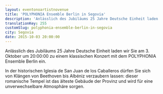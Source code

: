 ```yaml
---
layout: eventonoartistnovenue
title: 'POLYPHONIA Ensemble Berlin in Segovia'
description: 'Anlässlich des Jubiläums 25 Jahre Deutsche Einheit laden wir Sie am 3. Oktober um 20:00:00 zu einem klassischen Konzert mit dem POLYPHONIA Ensemble Berlin ein. '
translationKey: 255
customSlug: polyphonia-ensemble-berlin-in-segovia
city: Segovia
date: 2015-10-03 20:00:00
---
```


Anlässlich des Jubiläums 25 Jahre Deutsche Einheit laden wir Sie am 3. Oktober um 20:00:00 zu einem klassischen Konzert mit dem POLYPHONIA Ensemble Berlin ein. 

In der historischen Iglesia de San Juan de los Caballeros dürfen Sie sich von Klängen von Beethoven bis Albéniz verzaubern lassen: dieser romanische Tempel ist das älteste Gebäude der Provinz und wird für eine unverwechselbare Atmosphäre sorgen.

